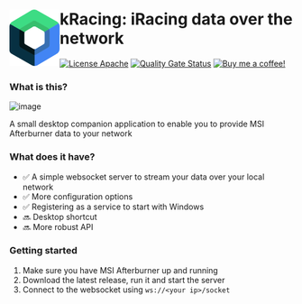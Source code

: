 # <img align="left" src="_imgs/compose-logo.svg" height=100> kRacing: iRacing data over the network

<!---freshmark shields
output = [
link(image('Circle CI', 'https://circleci.com/gh/diffplug/spotless/tree/main.svg?style=shield'), 'https://circleci.com/gh/diffplug/spotless/tree/main'),
link(shield('Live chat', 'gitter', 'chat', 'brightgreen'), 'https://gitter.im/{{org}}/{{name}}'),
link(shield('License Apache', 'license', 'apache', 'brightgreen'), 'https://tldrlegal.com/license/apache-license-2.0-(apache-2.0)')
].join('\n');
-->
[![License Apache](https://img.shields.io/badge/license-apache-brightgreen.svg)](https://tldrlegal.com/license/apache-license-2.0-(apache-2.0))
[![Quality Gate Status](https://sonarcloud.io/api/project_badges/measure?project=Danil0v3s_kMonitor&metric=alert_status)](https://sonarcloud.io/summary/new_code?id=Danil0v3s_kMonitor)
[<img alt="Buy me a coffee!" width="170px" src="https://ko-fi.com/img/githubbutton_sm.svg" />](https://ko-fi.com/O4O8E3U08)
<!---freshmark /shields -->

### What is this?
![image](https://github.com/Danil0v3s/kRacingMonitor/assets/13068064/c69ede0f-e7b3-43e6-b4a7-96163d93b520)

A small desktop companion application to enable you to provide MSI Afterburner data to your network

### What does it have?
- :white_check_mark: A simple websocket server to stream your data over your local network
- :white_check_mark: More configuration options
- :white_check_mark: Registering as a service to start with Windows
- :soon: Desktop shortcut
- :soon: More robust API

### Getting started
1. Make sure you have MSI Afterburner up and running
2. Download the latest release, run it and start the server
3. Connect to the websocket using `ws://<your ip>/socket`
